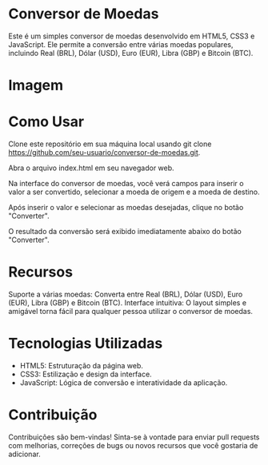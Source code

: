 <h1>Conversor de Moedas</h1>

Este é um simples conversor de moedas desenvolvido em HTML5, CSS3 e JavaScript. Ele permite a conversão entre várias moedas populares, incluindo Real (BRL), Dólar (USD), Euro (EUR), Libra (GBP) e Bitcoin (BTC).

# Imagem

# Como Usar

Clone este repositório em sua máquina local usando git clone https://github.com/seu-usuario/conversor-de-moedas.git.

Abra o arquivo index.html em seu navegador web.

Na interface do conversor de moedas, você verá campos para inserir o valor a ser convertido, selecionar a moeda de origem e a moeda de destino.

Após inserir o valor e selecionar as moedas desejadas, clique no botão "Converter".

O resultado da conversão será exibido imediatamente abaixo do botão "Converter".

# Recursos

Suporte a várias moedas: Converta entre Real (BRL), Dólar (USD), Euro (EUR), Libra (GBP) e Bitcoin (BTC).
Interface intuitiva: O layout simples e amigável torna fácil para qualquer pessoa utilizar o conversor de moedas.

# Tecnologias Utilizadas

- HTML5: Estruturação da página web.
- CSS3: Estilização e design da interface.
- JavaScript: Lógica de conversão e interatividade da aplicação.

# Contribuição
Contribuições são bem-vindas! Sinta-se à vontade para enviar pull requests com melhorias, correções de bugs ou novos recursos que você gostaria de adicionar.
